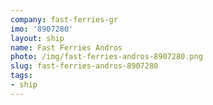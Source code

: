 ```yaml
---
company: fast-ferries-gr
imo: '8907280'
layout: ship
name: Fast Ferries Andros
photo: /img/fast-ferries-andros-8907280.png
slug: fast-ferries-andros-8907280
tags:
- ship
---
```

